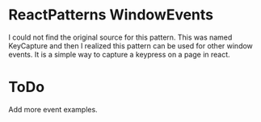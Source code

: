 # ReactPatterns WindowEvents

I could not find the original source for this pattern. This was named KeyCapture and then I realized this pattern can be used for other window events. It is a simple way to capture a keypress on a page in react.


# ToDo

Add more event examples.
